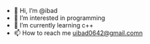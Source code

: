 - 👋 Hi, I’m @ibad
- 👀 I’m interested in programming
- 🌱 I’m currently learning c++
- 📫 How to reach me uibad0642@gmail.comn


